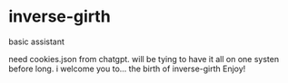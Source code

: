 # inverse-girth
basic assistant

need cookies.json from chatgpt. will be tying to have it all on one systen before long. 
i welcome you to...
the birth of inverse-girth
        Enjoy!


